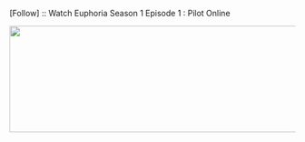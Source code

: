﻿[Follow] :: Watch Euphoria Season 1 Episode 1 : Pilot Online

<p><a href="https://t.co/P9bniy6ams"><img src="http://currencymarket24.com/wp-content/uploads/2019/05/watch-now-live-stream.png" alt="" width="588" height="187" /></a></p>